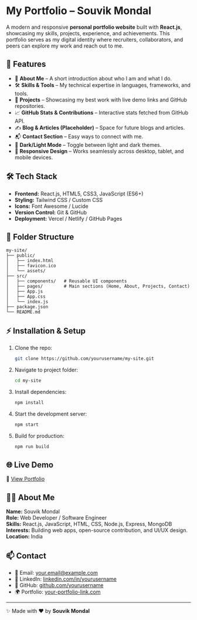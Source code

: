 # My Portfolio – Souvik Mondal

A modern and responsive **personal portfolio website** built with **React.js**, showcasing my skills, projects, experience, and achievements. This portfolio serves as my digital identity where recruiters, collaborators, and peers can explore my work and reach out to me.

## 🚀 Features

- 📖 **About Me** – A short introduction about who I am and what I do.
- 🛠 **Skills & Tools** – My technical expertise in languages, frameworks, and tools.
- 💼 **Projects** – Showcasing my best work with live demo links and GitHub repositories.
- 📈 **GitHub Stats & Contributions** – Interactive stats fetched from GitHub API.
- ✍️ **Blog & Articles (Placeholder)** – Space for future blogs and articles.
- 📬 **Contact Section** – Easy ways to connect with me.
- 🌙 **Dark/Light Mode** – Toggle between light and dark themes.
- 📱 **Responsive Design** – Works seamlessly across desktop, tablet, and mobile devices.

## 🛠️ Tech Stack

- **Frontend:** React.js, HTML5, CSS3, JavaScript (ES6+)
- **Styling:** Tailwind CSS / Custom CSS
- **Icons:** Font Awesome / Lucide
- **Version Control:** Git & GitHub
- **Deployment:** Vercel / Netlify / GitHub Pages

## 📂 Folder Structure

```
my-site/
├── public/
│   ├── index.html
│   ├── favicon.ico
│   └── assets/
├── src/
│   ├── components/   # Reusable UI components
│   ├── pages/        # Main sections (Home, About, Projects, Contact)
│   ├── App.js
│   ├── App.css
│   └── index.js
├── package.json
└── README.md
```

## ⚡ Installation & Setup

1. Clone the repo:
   ```bash
   git clone https://github.com/yourusername/my-site.git
   ```
2. Navigate to project folder:
   ```bash
   cd my-site
   ```
3. Install dependencies:
   ```bash
   npm install
   ```
4. Start the development server:
   ```bash
   npm start
   ```
5. Build for production:
   ```bash
   npm run build
   ```

## 🌐 Live Demo

🔗 [View Portfolio](https://your-portfolio-link.com)

## 👨‍💻 About Me

**Name:** Souvik Mondal  
**Role:** Web Developer / Software Engineer  
**Skills:** React.js, JavaScript, HTML, CSS, Node.js, Express, MongoDB  
**Interests:** Building web apps, open-source contribution, and UI/UX design.  
**Location:** India

## 📫 Contact

- 📧 Email: [your.email@example.com](mailto:your.email@example.com)
- 💼 LinkedIn: [linkedin.com/in/yourusername](https://linkedin.com/in/yourusername)
- 🐙 GitHub: [github.com/yourusername](https://github.com/yourusername)
- 🌍 Portfolio: [your-portfolio-link.com](https://your-portfolio-link.com)

---

✨ Made with ❤️ by **Souvik Mondal**
